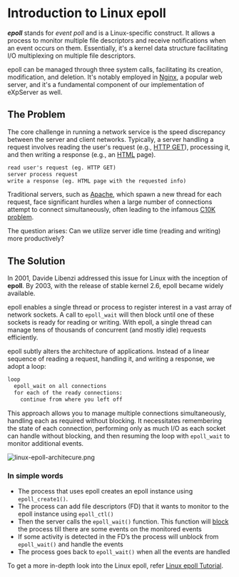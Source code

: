 # Introduction to Linux epoll

**_epoll_** stands for _event poll_ and is a Linux-specific construct. It allows a process to monitor multiple file descriptors and receive notifications when an event occurs on them. Essentially, it's a kernel data structure facilitating I/O multiplexing on multiple file descriptors.

epoll can be managed through three system calls, facilitating its creation, modification, and deletion. It's notably employed in [Nginx](https://en.wikipedia.org/wiki/Nginx), a popular web server, and it's a fundamental component of our implementation of eXpServer as well.

## **The Problem**

The core challenge in running a network service is the speed discrepancy between the server and client networks. Typically, a server handling a request involves reading the user's request (e.g., [HTTP GET](https://en.wikipedia.org/wiki/HTTP#Request_methods)), processing it, and then writing a response (e.g., an [HTML](https://en.wikipedia.org/wiki/HTML) page).

```txt
read user's request (eg. HTTP GET)
server process request
write a response (eg. HTML page with the requested info)
```

Traditional servers, such as [Apache](https://en.wikipedia.org/wiki/Apache_HTTP_Server), which spawn a new thread for each request, face significant hurdles when a large number of connections attempt to connect simultaneously, often leading to the infamous [C10K problem](https://en.wikipedia.org/wiki/C10k_problem).

The question arises: Can we utilize server idle time (reading and writing) more productively?

## **The Solution**

In 2001, Davide Libenzi addressed this issue for Linux with the inception of **epoll**. By 2003, with the release of stable kernel 2.6, epoll became widely available.

epoll enables a single thread or process to register interest in a vast array of network sockets. A call to `epoll_wait` will then block until one of these sockets is ready for reading or writing. With epoll, a single thread can manage tens of thousands of concurrent (and mostly idle) requests efficiently.

epoll subtly alters the architecture of applications. Instead of a linear sequence of reading a request, handling it, and writing a response, we adopt a loop:

```txt
loop
  epoll_wait on all connections
  for each of the ready connections:
    continue from where you left off
```

This approach allows you to manage multiple connections simultaneously, handling each as required without blocking. It necessitates remembering the state of each connection, performing only as much I/O as each socket can handle without blocking, and then resuming the loop with `epoll_wait` to monitor additional events.

![linux-epoll-architecure.png](/assets/resources/linux-epoll-architecture.png)

### In simple words

- The process that uses epoll creates an epoll instance using `epoll_create1()`.
- The process can add file descriptors (FD) that it wants to monitor to the epoll instance using `epoll_ctl()`
- Then the server calls the `epoll_wait()` function. This function will [block](<https://en.wikipedia.org/wiki/Blocking_(computing)>) the process till there are some events on the monitored events
- If some activity is detected in the FD’s the process will unblock from `epoll_wait()` and handle the events
- The process goes back to `epoll_wait()` when all the events are handled

To get a more in-depth look into the Linux epoll, refer [Linux epoll Tutorial](/guides/resources/linux-epoll-tutorial).

<!-- ![linux-epoll-usage.png](/assets/resources/linux-epoll-usage.png) -->
